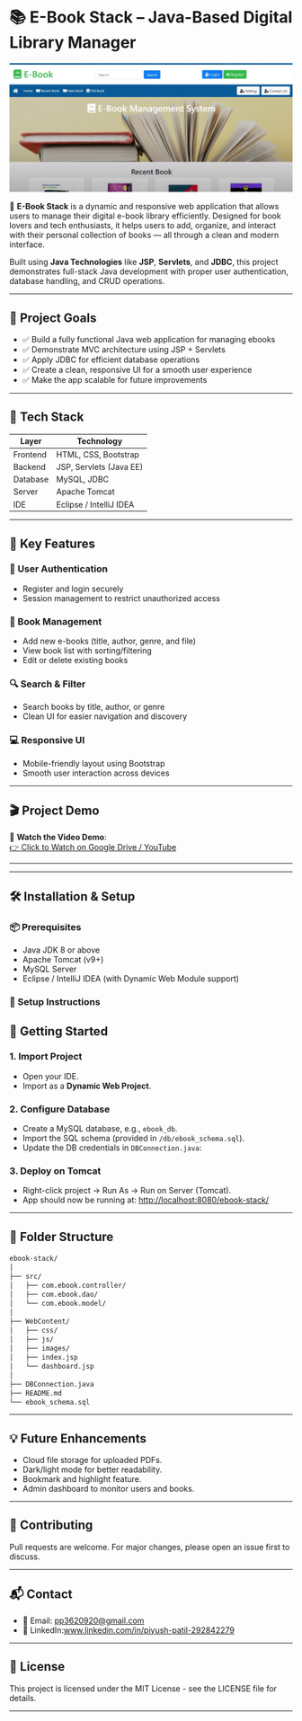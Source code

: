 # 📚 E-Book Stack – Java-Based Digital Library Manager

![](https://github.com/piyush5093/Ebook/blob/main/Screenshot%202025-07-21%20094508.png)

🚀 **E-Book Stack** is a dynamic and responsive web application that allows users to manage their digital e-book library efficiently. Designed for book lovers and tech enthusiasts, it helps users to add, organize, and interact with their personal collection of books — all through a clean and modern interface.

Built using **Java Technologies** like **JSP**, **Servlets**, and **JDBC**, this project demonstrates full-stack Java development with proper user authentication, database handling, and CRUD operations.

---

## 🎯 Project Goals

- ✅ Build a fully functional Java web application for managing ebooks
- ✅ Demonstrate MVC architecture using JSP + Servlets
- ✅ Apply JDBC for efficient database operations
- ✅ Create a clean, responsive UI for a smooth user experience
- ✅ Make the app scalable for future improvements

---

## 🧰 Tech Stack

| Layer        | Technology              |
|--------------|--------------------------|
| Frontend     | HTML, CSS, Bootstrap     |
| Backend      | JSP, Servlets (Java EE)  |
| Database     | MySQL, JDBC              |
| Server       | Apache Tomcat            |
| IDE          | Eclipse / IntelliJ IDEA  |

---

## 🌟 Key Features

### 🔐 User Authentication
- Register and login securely
- Session management to restrict unauthorized access

### 📘 Book Management
- Add new e-books (title, author, genre, and file)
- View book list with sorting/filtering
- Edit or delete existing books

### 🔍 Search & Filter
- Search books by title, author, or genre
- Clean UI for easier navigation and discovery

### 💻 Responsive UI
- Mobile-friendly layout using Bootstrap
- Smooth user interaction across devices

---

## 🎬 Project Demo

🎥 **Watch the Video Demo**:  
[👉 Click to Watch on Google Drive / YouTube](https://drive.google.com/file/d/1cDrEEJcaPLal2iLyVIM6J79rQ5NhR01j/view?usp=drive_link)  

---



---

## 🛠️ Installation & Setup

### 📦 Prerequisites

- Java JDK 8 or above
- Apache Tomcat (v9+)
- MySQL Server
- Eclipse / IntelliJ IDEA (with Dynamic Web Module support)

### 🧪 Setup Instructions
## 🚀 Getting Started

### 1. Import Project
- Open your IDE.
- Import as a **Dynamic Web Project**.

### 2. Configure Database
- Create a MySQL database, e.g., `ebook_db`.
- Import the SQL schema (provided in `/db/ebook_schema.sql`).
- Update the DB credentials in `DBConnection.java`:


### 3. Deploy on Tomcat
- Right-click project → Run As → Run on Server (Tomcat).
- App should now be running at: [http://localhost:8080/ebook-stack/](http://localhost:8080/ebook-stack/)

---

## 📂 Folder Structure

```
ebook-stack/
│
├── src/
│   ├── com.ebook.controller/
│   ├── com.ebook.dao/
│   └── com.ebook.model/
│
├── WebContent/
│   ├── css/
│   ├── js/
│   ├── images/
│   ├── index.jsp
│   └── dashboard.jsp
│
├── DBConnection.java
├── README.md
└── ebook_schema.sql
```

---

## 💡 Future Enhancements
- Cloud file storage for uploaded PDFs.
- Dark/light mode for better readability.
- Bookmark and highlight feature.
- Admin dashboard to monitor users and books.

---

## 🤝 Contributing
Pull requests are welcome. For major changes, please open an issue first to discuss.

---

## 📬 Contact
- 📧 Email: pp3620920@gmail.com
- 🔗 LinkedIn:www.linkedin.com/in/piyush-patil-292842279

---

## 📄 License
This project is licensed under the MIT License - see the LICENSE file for details.

---

